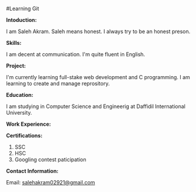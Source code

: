 #Learning Git

**Intoduction:**

I am Saleh Akram. Saleh means honest. I always try to be an honest preson.

**Skills:**

I am decent at communication. I'm quite fluent in English.

**Project:**

I'm currently learning full-stake web development and C programming. I am learning to create and manage reprository.

**Education:**

I am studying in Computer Science and Engineerig at Daffidil International University.

**Work Experience:**

**Certifications:**

1. SSC
2. HSC
3. Googling contest paticipation 

**Contact Information:**

Email: salehakram02921@gmail.com
